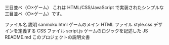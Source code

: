 三目並べ（○×ゲーム）
これは HTML/CSS/JavaScript で実装されたシンプルな三目並べ（○×ゲーム）です。


ファイル名	説明
sanmoku.html	ゲームのメイン HTML ファイル
style.css	デザインを定義する CSS ファイル
script.js	ゲームのロジックを記述した JS
README.md	このプロジェクトの説明文書
